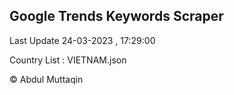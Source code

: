 

## Google Trends Keywords Scraper 
 
Last Update 24-03-2023 , 17:29:00

Country List :
VIETNAM.json



© Abdul Muttaqin 
